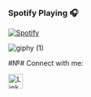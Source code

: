### Spotify Playing 🎧

[![Spotify](https://spotify-now-playing-1.vercel.app/api/spotify-playing)](https://open.spotify.com/user/31dgvw5xwyb6mehckymbfynzp4ni)


![giphy (1)](https://media.tenor.com/QUdqYaj8dNYAAAAC/rick-and-morty-rick.gif)

#№# Connect with me:

<p>
<a href="https://www.linkedin.com/in/olexander-venger-299646214/" target="_blank"><img alt="LinkedIn" src="https://img.shields.io/badge/linkedin-%230077B5.svg?&style=for-the-badge&logo=linkedin&logoColor=white"  height="30px"/></a>
</p>
